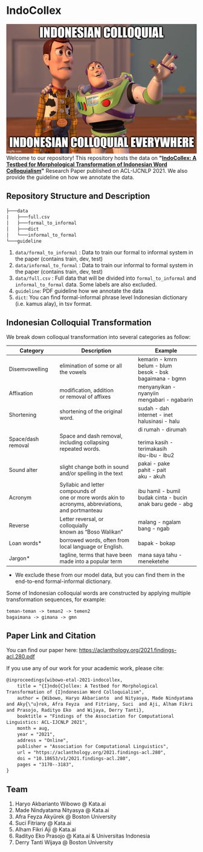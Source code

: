 # IndoCollex

![meme](pics/meme.jpg)   
Welcome to our repository! This repository hosts the data on **"[IndoCollex: A Testbed for Morphological Transformation of Indonesian Word Colloquialism](https://aclanthology.org/2021.findings-acl.280.pdf)"** Research Paper published on ACL-IJCNLP 2021. We also provide the guideline on how we annotate the data.

## Repository Structure and Description

```
├───data
|   ├───full.csv
│   ├───formal_to_informal
│   ├───dict
│   └───informal_to_formal
└───guideline
```

1. `data/formal_to_informal` : Data to train our formal to informal system in the paper (contains train, dev, test)
2. `data/informal_to_formal` : Data to train our informal to formal system in the paper (contains train, dev, test)
3. `data/full.csv` : Full data that will be divided into `formal_to_informal` and `informal_to_formal` data. Some labels are also excluded.
3. `guideline`: PDF guideline how we annotate the data
5. `dict`: You can find formal-informal phrase level Indonesian dictionary (i.e. kamus alay), in tsv format.

## Indonesian Colloquial Transformation

We break down colloqual transformation into several categories as follow:

| Category           | Description                                                                                                 | Example                                                                |
|--------------------|-------------------------------------------------------------------------------------------------------------|------------------------------------------------------------------------|
| Disemvowelling     | elimination of some or all<br>the vowels                                                                    | kemarin - kmrn<br>belum - blum<br>besok - bsk<br>bagaimana - bgmn      |
| Affixation         | modification, addition<br>or removal of affixes                                                             | menyanyikan - nyanyiin<br>mengabari - ngabarin                         |
| Shortening         | shortening of the original word.                                                                            | sudah - dah<br>internet - inet<br>halusinasi - halu                    |
| Space/dash removal | Space and dash removal,<br>including collapsing repeated words.                                             | di rumah - dirumah<br><br>terima kasih - terimakasih<br>ibu-ibu - ibu2 |
| Sound alter        | slight change both in sound <br>and/or spelling in the text                                                    | pakai - pake<br>pahit - pait<br>aku - akuh                             |
| Acronym            | Syllabic and letter compounds of <br>one or more words akin to <br>acronyms, abbreviations, and portmanteau | ibu hamil - bumil<br>budak cinta - bucin<br>anak baru gede - abg       |
| Reverse            | Letter reversal, or colloquially<br>known as “Boso Walikan”                                                 | malang - ngalam<br>bang - ngab                                         |
| Loan words*        | borrowed words, often from<br>local language or English.                                                    | bapak - bokap                                                          |
| Jargon*            | tagline, terms that have been <br>made into a popular term                                                  | mana saya tahu - meneketehe                                            |

* We exclude these from our model data, but you can find them in the end-to-end formal-informal dictionary.


Some of Indonesian colloquial words are constructed by applying multiple transformation sequences, for example:
```
teman-teman -> teman2 -> temen2
bagaimana -> gimana -> gmn

```


## Paper Link and Citation

You can find our paper here: https://aclanthology.org/2021.findings-acl.280.pdf

If you use any of our work for your academic work, please cite:
```
@inproceedings{wibowo-etal-2021-indocollex,
    title = "{I}ndo{C}ollex: A Testbed for Morphological Transformation of {I}ndonesian Word Colloquialism",
    author = {Wibowo, Haryo Akbarianto  and Nityasya, Made Nindyatama  and Aky{\"u}rek, Afra Feyza  and Fitriany, Suci  and Aji, Alham Fikri  and Prasojo, Radityo Eko  and Wijaya, Derry Tanti},
    booktitle = "Findings of the Association for Computational Linguistics: ACL-IJCNLP 2021",
    month = aug,
    year = "2021",
    address = "Online",
    publisher = "Association for Computational Linguistics",
    url = "https://aclanthology.org/2021.findings-acl.280",
    doi = "10.18653/v1/2021.findings-acl.280",
    pages = "3170--3183",
}
```


## Team

1. Haryo Akbarianto Wibowo @ Kata.ai
2. Made Nindyatama Nityasya @ Kata.ai
3. ‪Afra Feyza Akyürek @ Boston University
4. Suci Fitriany @ Kata.ai
5. Alham Fikri Aji @ Kata.ai
6. Radityo Eko Prasojo @ Kata.ai & Universitas Indonesia
7. Derry Tanti Wijaya @ Boston University

